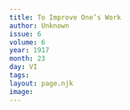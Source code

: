```yaml
---
title: To Improve One’s Work
author: Unknown
issue: 6
volume: 6
year: 1917
month: 23
day: VI
tags:
layout: page.njk
image:
---
```

